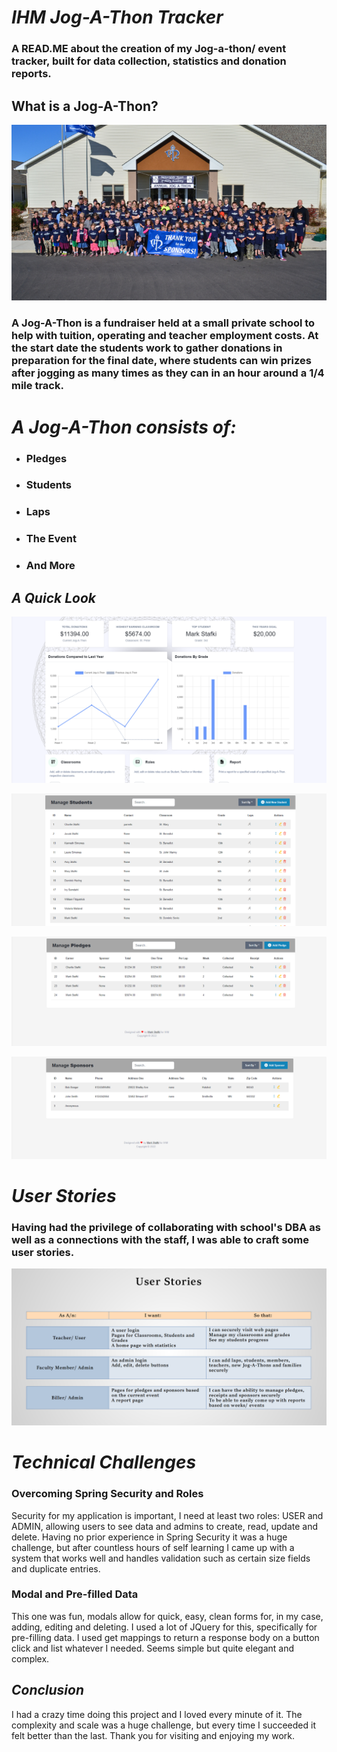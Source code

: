 # _**IHM Jog-A-Thon Tracker**_
### A READ.ME about the creation of my Jog-a-thon/ event tracker, built for data collection, statistics and donation reports.

## What is a Jog-A-Thon?
![img.png](img.png)

### A Jog-A-Thon is a fundraiser held at a small private school to help with tuition, operating and teacher employment costs. At the start date the students work to gather donations in preparation for the final date, where students can win prizes after jogging as many times as they can in an hour around a 1/4 mile track.

# _A Jog-A-Thon consists of:_
* ### Pledges
* ### Students
* ### Laps
* ### The Event
* ### And More

## _A Quick Look_
![img_3.png](img_3.png)

![img_4.png](img_4.png)

![img_8.png](img_8.png)

![img_6.png](img_6.png)

# _User Stories_

### Having had the privilege of collaborating with school's DBA as well as a connections with the staff, I was able to craft some user stories.

![img_7.png](img_7.png)

# _Technical Challenges_

### Overcoming Spring Security and Roles
Security for my application is important, I need at least two roles: USER and ADMIN, allowing users to see data and admins to create, read, update and delete. Having no prior experience in Spring Security it was a huge challenge, but after countless hours of self learning I came up with a system that works well and handles validation such as certain size fields and duplicate entries.

### Modal and Pre-filled Data

This one was fun, modals allow for quick, easy, clean forms for, in my case, adding, editing and deleting. I used a lot of JQuery for this, specifically for pre-filling data. I used get mappings to return a response body on a button click and list whatever I needed. Seems simple but quite elegant and complex.

## _Conclusion_

I had a crazy time doing this project and I loved every minute of it. The complexity and scale was a huge challenge, but every time I succeeded it felt better than the last. Thank you for visiting and enjoying my work.